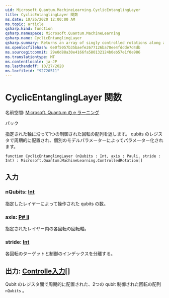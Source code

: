 ```yaml
---
uid: Microsoft.Quantum.MachineLearning.CyclicEntanglingLayer
title: CyclicEntanglingLayer 関数
ms.date: 10/26/2020 12:00:00 AM
ms.topic: article
qsharp.kind: function
qsharp.namespace: Microsoft.Quantum.MachineLearning
qsharp.name: CyclicEntanglingLayer
qsharp.summary: Returns an array of singly controlled rotations along a given axis, arranged cyclically across a register of qubits, and parameterized by distinct model parameters.
ms.openlocfilehash: 6e0f5057b35baefe2677126ba70ee4fddde7d4db
ms.sourcegitcommit: 29e0d88a30e4166fa580132124b0eb57e1f0e986
ms.translationtype: MT
ms.contentlocale: ja-JP
ms.lasthandoff: 10/27/2020
ms.locfileid: "92720511"
---
```

# <a name="cyclicentanglinglayer-function"></a>CyclicEntanglingLayer 関数

名前空間: [Microsoft. Quantum の e ラーニング](xref:Microsoft.Quantum.MachineLearning)

パック [](https://nuget.org/packages/)


指定された軸に沿って1つの制御された回転の配列を返します。 qubits のレジスタで周期的に配置され、個別のモデルパラメーターによってパラメーター化されます。

```qsharp
function CyclicEntanglingLayer (nQubits : Int, axis : Pauli, stride : Int) : Microsoft.Quantum.MachineLearning.ControlledRotation[]
```


## <a name="input"></a>入力

### <a name="nqubits--int"></a>nQubits: [Int](xref:microsoft.quantum.lang-ref.int)

指定したレイヤーによって操作された qubits の数。


### <a name="axis--pauli"></a>axis: [P# li](xref:microsoft.quantum.lang-ref.pauli)

指定されたレイヤー内の各回転の回転軸。


### <a name="stride--int"></a>stride: [Int](xref:microsoft.quantum.lang-ref.int)

各回転のターゲットと制御のインデックスを分離する。



## <a name="output--controlledrotation"></a>出力: [Controlle入力](xref:Microsoft.Quantum.MachineLearning.ControlledRotation)[]

Qubit のレジスタ間で周期的に配置された、2つの qubit 制御された回転の配列 `nQubits` 。